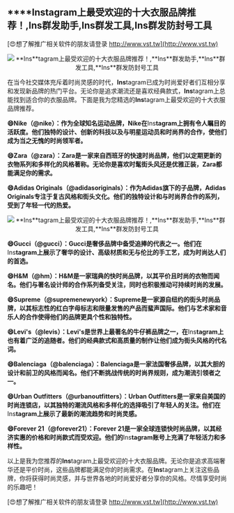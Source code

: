 ## ****Ins**tagram上最受欢迎的十大衣服品牌推荐！,**Ins**群发助手,**Ins**群发工具,**Ins**群发防封号工具**

[😍想了解推广相关软件的朋友请登录 http://www.vst.tw](http://www.vst.tw)

 <center><img src="https://vst.tw/MP4/tuiguang/png/8.png" alt="**Ins**tagram上最受欢迎的十大衣服品牌推荐！,**Ins**群发助手,**Ins**群发工具,**Ins**群发防封号工具"></center>

在当今社交媒体充斥着时尚灵感的时代，**Ins**tagram已成为时尚爱好者们互相分享和发现新品牌的热门平台。无论你是追求潮流还是喜欢经典款式，**Ins**tagram上总能找到适合你的衣服品牌。下面是我为您精选的**Ins**tagram上最受欢迎的十大衣服品牌推荐。

**😄Nike（@nike）：作为全球知名运动品牌，Nike在**Ins**tagram上拥有令人瞩目的活跃度。他们独特的设计、创新的科技以及与明星运动员和时尚界的合作，使他们成为当之无愧的时尚领军者。**

**😄Zara（@zara）：Zara是一家来自西班牙的快速时尚品牌，他们以定期更新的衣物系列和多样化的风格著称。无论你是喜欢时髦街头风还是优雅正装，Zara都能满足你的需求。**

**😄Adidas Originals（@adidasoriginals）：作为Adidas旗下的子品牌，Adidas Originals专注于复古风格和街头文化。他们的独特设计和与时尚界合作的系列，受到了年轻一代的热爱。**

 <center><img src="https://vst.tw/MP4/tuiguang/png/6.png" alt="**Ins**tagram上最受欢迎的十大衣服品牌推荐！,**Ins**群发助手,**Ins**群发工具,**Ins**群发防封号工具"></center>

**😄Gucci（@gucci）：Gucci是奢侈品牌中备受追捧的代表之一。他们在**Ins**tagram上展示了奢华的设计、高级材质和无与伦比的手工艺，成为时尚达人们的首选。**

**😄H&M（@hm）：H&M是一家瑞典的快时尚品牌，以其平价且时尚的衣物而闻名。他们与著名设计师的合作系列备受关注，同时也积极推动可持续时尚的发展。**

**😄Supreme（@supremenewyork）：Supreme是一家源自纽约的街头时尚品牌，以其标志性的红白字母标志和限量发售的产品而蜚声国际。他们与艺术家和音乐人的合作使得他们的品牌更具个性和独特性。**

**😄Levi's（@levis）：Levi's是世界上最著名的牛仔裤品牌之一，在**Ins**tagram上也有着广泛的追随者。他们的经典款式和高质量的制作让他们成为街头风格的代名词。**

**😄Balenciaga（@balenciaga）：Balenciaga是一家法国奢侈品牌，以其大胆的设计和前卫的风格而闻名。他们不断挑战传统的时尚界规则，成为潮流引领者之一。**

**😄Urban Outfitters（@urbanoutfitters）：Urban Outfitters是一家来自美国的时尚连锁店，以其独特的潮流风格和多样化的选择吸引了年轻人的关注。他们在**Ins**tagram上展示了最新的潮流趋势和时尚灵感。**

**😄Forever 21（@forever21）：Forever 21是一家全球连锁快时尚品牌，以其经济实惠的价格和时尚款式而受欢迎。他们的**Ins**tagram账号上充满了年轻活力和多样性。**

以上是我为您推荐的**Ins**tagram上最受欢迎的十大衣服品牌。无论你是追求高端奢华还是平价时尚，这些品牌都能满足你的时尚需求。在**Ins**tagram上关注这些品牌，你将获得时尚灵感，并与世界各地的时尚爱好者分享你的风格。尽情享受时尚的乐趣吧！

[😍想了解推广相关软件的朋友请登录 http://www.vst.tw](http://www.vst.tw)



